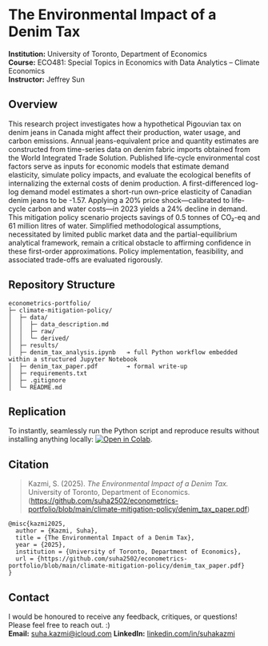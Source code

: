 # The Environmental Impact of a Denim Tax

**Institution:** University of Toronto, Department of Economics  
**Course:** ECO481: Special Topics in Economics with Data Analytics – Climate Economics  
**Instructor:** Jeffrey Sun

## Overview

This research project investigates how a hypothetical Pigouvian tax on denim jeans in Canada might affect their production, water usage, and carbon emissions. Annual jeans-equivalent price and quantity estimates are constructed from time-series data on denim fabric imports obtained from the World Integrated Trade Solution. Published life-cycle environmental cost factors serve as inputs for economic models that estimate demand elasticity, simulate policy impacts, and evaluate the ecological benefits of internalizing the external costs of denim production. A first-differenced log-log demand model estimates a short-run own-price elasticity of Canadian denim jeans to be -1.57. Applying a 20% price shock—calibrated to life-cycle carbon and water costs—in 2023 yields a 24% decline in demand. This mitigation policy scenario projects savings of 0.5 tonnes of CO₂-eq and 61 million litres of water. Simplified methodological assumptions, necessitated by limited public market data and the partial-equilibrium analytical framework, remain a critical obstacle to affirming confidence in these first-order approximations. Policy implementation, feasibility, and associated trade-offs are evaluated rigorously.

## Repository Structure

```
econometrics-portfolio/
├─ climate-mitigation-policy/
│  ├─ data/
│  │  ├─ data_description.md
│  │  ├─ raw/ 
│  │  └─ derived/ 
│  ├─ results/ 
│  ├─ denim_tax_analysis.ipynb   ➔ full Python workflow embedded within a structured Jupyter Notebook
│  ├─ denim_tax_paper.pdf        ➔ formal write-up
│  ├─ requirements.txt
│  ├─ .gitignore
│  └─ README.md
```

## Replication

To instantly, seamlessly run the Python script and reproduce results without installing anything locally: [![Open in Colab](https://colab.research.google.com/assets/colab-badge.svg)](https://colab.research.google.com/github/suhakazmi/econometrics-portfolio/blob/main/climate-mitigation-policy/denim_tax_analysis.ipynb).

## Citation

> Kazmi, S. (2025). *The Environmental Impact of a Denim Tax.* University of Toronto, Department of Economics.
> (https://github.com/suha2502/econometrics-portfolio/blob/main/climate-mitigation-policy/denim_tax_paper.pdf)

```
@misc{kazmi2025,
  author = {Kazmi, Suha},
  title = {The Environmental Impact of a Denim Tax},
  year = {2025},
  institution = {University of Toronto, Department of Economics},
  url = {https://github.com/suha2502/econometrics-portfolio/blob/main/climate-mitigation-policy/denim_tax_paper.pdf}
}
```

## Contact
I would be honoured to receive any feedback, critiques, or questions! Please feel free to reach out. :)  
**Email:** [suha.kazmi@icloud.com](mailto:suha.kazmi@icloud.com)
**LinkedIn:** [linkedin.com/in/suhakazmi](https://linkedin.com/in/suhakazmi)
